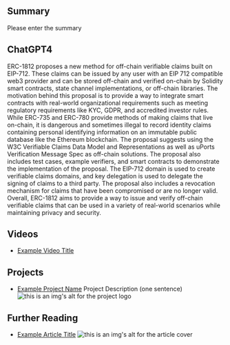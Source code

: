 ## Summary

Please enter the summary

## ChatGPT4

ERC-1812 proposes a new method for off-chain verifiable claims built on EIP-712. These claims can be issued by any user with an EIP 712 compatible web3 provider and can be stored off-chain and verified on-chain by Solidity smart contracts, state channel implementations, or off-chain libraries. The motivation behind this proposal is to provide a way to integrate smart contracts with real-world organizational requirements such as meeting regulatory requirements like KYC, GDPR, and accredited investor rules. While ERC-735 and ERC-780 provide methods of making claims that live on-chain, it is dangerous and sometimes illegal to record identity claims containing personal identifying information on an immutable public database like the Ethereum blockchain. The proposal suggests using the W3C Verifiable Claims Data Model and Representations as well as uPorts Verification Message Spec as off-chain solutions. The proposal also includes test cases, example verifiers, and smart contracts to demonstrate the implementation of the proposal. The EIP-712 domain is used to create verifiable claims domains, and key delegation is used to delegate the signing of claims to a third party. The proposal also includes a revocation mechanism for claims that have been compromised or are no longer valid. Overall, ERC-1812 aims to provide a way to issue and verify off-chain verifiable claims that can be used in a variety of real-world scenarios while maintaining privacy and security.

## Videos

- [Example Video Title](https://www.youtube.com/watch?v=TDGq4aeevgY)

## Projects

- [Example Project Name](https://xxxx.xxx/xxxxx) Project Description (one sentence) ![this is an img's alt for the project logo](https://xxxx.xxx/project-logo.xxx)

## Further Reading

- [Example Article Title](https://xxxx.xxx/xxxxx) ![this is an img's alt for the article cover](https://xxxx.xxx/article-cover.xxx)
